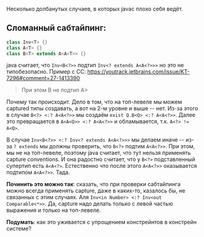 Несколько долбанутых случаев, в которых javac плохо себя ведёт.

## Сломанный сабтайпинг:
```java
class Inv<T> {}
class A<T> {}
class B<T> extends A<A<T>> {}
```

java считает, что `Inv<B<?>>` подтип `Inv<? extends A<A<?>>>` но это не типобезопасно.
Пример с CC: https://youtrack.jetbrains.com/issue/KT-7296#comment=27-1413390

>  При этом B<?> не подтип A<A<?>>

Почему так происходит. Дело в том, что на топ-левеле мы можем captured типы создавать, а вот на 2-м уровне и выше -- нет.
Из-за этого в случае `B<?> <:? A<A<?>>` мы создаём `exist Q.B<Q> <:? A<A<?>>`. Далее это превращается в `A<A<Q>> <:? A<A<?>>` 
и обламывается, т.к. `A<?> != A<Q>`.

В случае `Inv<B<?>> <:? Inv<? extends A<A<?>>>` мы делаем иначе -- из-за `? extends` мы должны проверить, что
`B<?>` подтим `A<A<?>>`. При этом, мы не на топ-левеле, поэтому java считает, что тут нельзя применять capture conventions.
И она радостно считает, что у `B<?>` подставленный супертип есть `A<A<?>`. Естественно что после этого `A<A<?>>` оказывается
подтипом `A<A<?>>`. Тада.

**Починить это можно так**: сказать, что при проверки сабтайпинга можно всегда применять capture, 
даже в каких-то, казалось бы, не связанных с этим случаях. Аля `Inv<in Number> <:? Inv<out Comparable<*>>`.
Да, capture надо делать только с левой частью выражения и только на топ-левеле.

**Подумать**: как это уживается с упрощением констрейнтов в констрейн системе?

